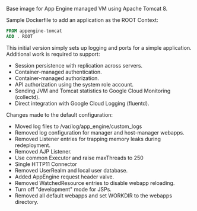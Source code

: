 Base image for App Engine managed VM using Apache Tomcat 8.

Sample Dockerfile to add an application as the ROOT Context:

```Dockerfile
FROM appengine-tomcat
ADD . ROOT
```

This initial version simply sets up logging and ports for a simple application. Additional work
is required to support:

 * Session persistence with replication across servers.
 * Container-managed authentication.
 * Container-managed authorization.
 * API authorization using the system role account.
 * Sending JVM and Tomcat statistics to Google Cloud Monitoring (collectd).
 * Direct integration with Google Cloud Logging (fluentd).

Changes made to the default configuration:

 * Moved log files to /var/log/app_engine/custom_logs
 * Removed log configuration for manager and host-manager webapps.
 * Removed Listener entries for trapping memory leaks during redeployment.
 * Removed AJP Listener.
 * Use common Executor and raise maxThreads to 250
 * Single HTTP11 Connector
 * Removed UserRealm and local user database.
 * Added AppEngine request header valve.
 * Removed WatchedResource entries to disable webapp reloading.
 * Turn off "development" mode for JSPs.
 * Removed all default webapps and set WORKDIR to the webapps directory.
